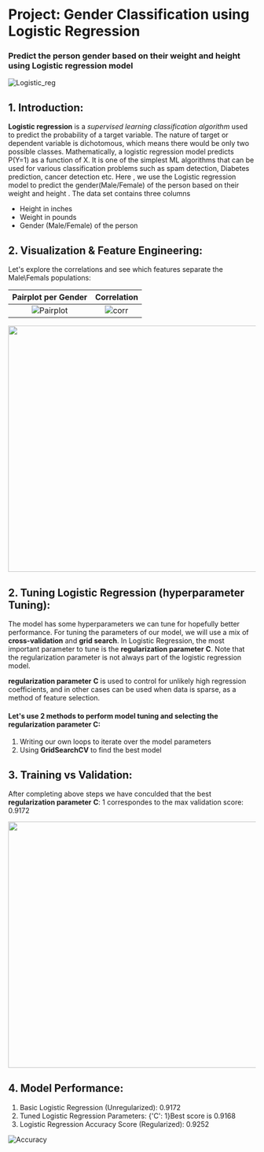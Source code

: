 # Project: Gender Classification using Logistic Regression

### Predict the person gender based on their weight and height using Logistic regression model

![Logistic_reg](https://user-images.githubusercontent.com/67468718/105578429-0d235000-5d35-11eb-9afa-505d657abfd8.JPG)

## 1. Introduction: 

**Logistic regression** is a *supervised learning classification algorithm* used to predict the probability of a target variable. The nature of target or dependent variable is dichotomous, which means there would be only two possible classes.
Mathematically, a logistic regression model predicts P(Y=1) as a function of X. It is one of the simplest ML algorithms that can be used for various classification problems such as spam detection, Diabetes prediction, cancer detection etc.
Here , we use the Logistic regression model to predict the gender(Male/Female) of the person based on their weight and height .
The data set contains three columns
  * Height in inches
  * Weight in pounds
  * Gender (Male/Female) of the person
  
## 2. Visualization & Feature Engineering:   

Let's explore the correlations and see which features separate the Male\Femals populations:

Pairplot per Gender         |  Correlation
:-------------------------:|:-------------------------:
![Pairplot](https://user-images.githubusercontent.com/67468718/105615300-65ce0980-5d84-11eb-8915-1a500a2482ac.JPG) | ![corr](https://user-images.githubusercontent.com/67468718/105615299-65357300-5d84-11eb-9ede-eee198be9cb6.JPG)

<p align="center">
  <img width="800" height="500" src="https://user-images.githubusercontent.com/67468718/105615301-65ce0980-5d84-11eb-8369-bfc3c5ad0320.JPG">
</p>

## 2. Tuning Logistic Regression (hyperparameter Tuning): 

The model has some hyperparameters we can tune for hopefully better performance. For tuning the parameters of our model, we will use a mix of **cross-validation** and **grid search**. In Logistic Regression, the most important parameter to tune is the **regularization parameter** **C**. Note that the regularization parameter is not always part of the logistic regression model. 

**regularization parameter** **C** is used to control for unlikely high regression coefficients, and in other cases can be used when data is sparse, as a method of feature selection.

#### Let's use 2 methods to perform model tuning and selecting the regularization parameter **C**:
  1. Writing our own loops to iterate over the model parameters
  2. Using **GridSearchCV** to find the best model
  
## 3. Training vs Validation:

After completing above steps we have conculded that the best **regularization parameter** **C**: 1  correspondes to the max validation score: 0.9172

<p align="center">
  <img width="800" height="500" src="https://user-images.githubusercontent.com/67468718/105616033-b9425680-5d88-11eb-9d46-3a1c56b79048.JPG">
</p>

## 4. Model Performance: 

  1. Basic Logistic Regression (Unregularized): 0.9172
  2. Tuned Logistic Regression Parameters: {'C': 1}Best score is 0.9168
  3. Logistic Regression Accuracy Score (Regularized): 0.9252

![Accuracy](https://user-images.githubusercontent.com/67468718/105616257-8ef19880-5d8a-11eb-8960-8b69675b16b9.JPG)

  


